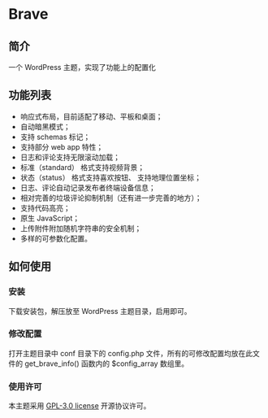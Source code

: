 # Brave
## 简介
一个 WordPress 主题，实现了功能上的配置化

## 功能列表
- 响应式布局，目前适配了移动、平板和桌面；
- 自动暗黑模式；
- 支持 schemas 标记；
- 支持部分 web app 特性；
- 日志和评论支持无限滚动加载；
- 标准（standard） 格式支持视频背景；
- 状态（status） 格式支持喜欢按钮、 支持地理位置坐标；
- 日志、评论自动记录发布者终端设备信息；
- 相对完善的垃圾评论抑制机制（还有进一步完善的地方）；
- 支持代码高亮；
- 原生 JavaScript；
- 上传附件附加随机字符串的安全机制；
- 多样的可参数化配置。

## 如何使用
### 安装
下载安装包，解压放至 WordPress 主题目录，启用即可。

### 修改配置
打开主题目录中 conf 目录下的 config.php 文件，所有的可修改配置均放在此文件的 get_brave_info() 函数内的 $config_array 数组里。

### 使用许可
本主题采用 [GPL-3.0 license](https://github.com/yusn/Brave/blob/main/LICENSE.md) 开源协议许可。

